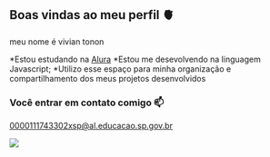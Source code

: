 ## Boas vindas ao meu perfil 🫀

meu nome é vivian tonon

*Estou estudando na [Alura](https://www.alura.com.br)
*Estou me desevolvendo na linguagem Javascript;
*Utilizo esse espaço para minha organização e compartilhamento dos meus projetos desenvolvidos 

### Você entrar em contato comigo 📫

0000111743302xsp@al.educacao.sp.gov.br



![](https://media1.tenor.com/m/b_6LAAfLMxUAAAAC/south-park-kenny.gif)
